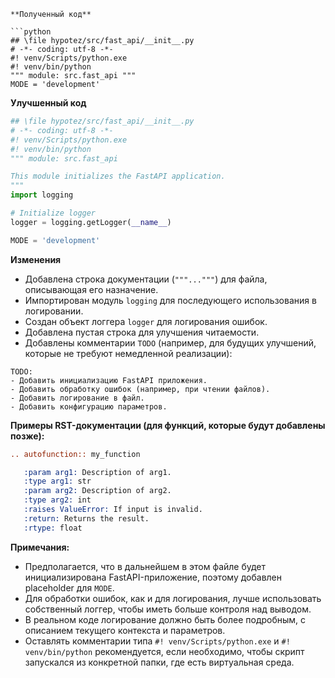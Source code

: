 ```
**Полученный код**

```python
## \file hypotez/src/fast_api/__init__.py
# -*- coding: utf-8 -*-
#! venv/Scripts/python.exe
#! venv/bin/python
""" module: src.fast_api """
MODE = 'development'
```

**Улучшенный код**

```python
## \file hypotez/src/fast_api/__init__.py
# -*- coding: utf-8 -*-
#! venv/Scripts/python.exe
#! venv/bin/python
""" module: src.fast_api

This module initializes the FastAPI application.
"""
import logging

# Initialize logger
logger = logging.getLogger(__name__)

MODE = 'development'


```

**Изменения**

- Добавлена строка документации (`"""..."""`) для файла, описывающая его назначение.
- Импортирован модуль `logging` для последующего использования в логировании.
- Создан объект логгера `logger` для логирования ошибок.
- Добавлена пустая строка для улучшения читаемости.
- Добавлены комментарии  `TODO` (например, для будущих улучшений, которые не требуют немедленной реализации):


```
TODO:
- Добавить инициализацию FastAPI приложения.
- Добавить обработку ошибок (например, при чтении файлов).
- Добавить логирование в файл.
- Добавить конфигурацию параметров.
```


**Примеры RST-документации (для функций, которые будут добавлены позже):**

```rst
.. autofunction:: my_function

   :param arg1: Description of arg1.
   :type arg1: str
   :param arg2: Description of arg2.
   :type arg2: int
   :raises ValueError: If input is invalid.
   :return: Returns the result.
   :rtype: float
```


**Примечания:**

- Предполагается, что в дальнейшем в этом файле будет инициализирована FastAPI-приложение, поэтому  добавлен placeholder для `MODE`.
- Для обработки ошибок, как и для  логирования,  лучше использовать собственный логгер, чтобы иметь больше контроля над выводом.
- В реальном коде логирование должно быть более подробным, с описанием текущего контекста и параметров.
- Оставлять комментарии типа `#! venv/Scripts/python.exe` и `#! venv/bin/python` рекомендуется, если необходимо, чтобы скрипт запускался из конкретной папки, где есть виртуальная среда.


```